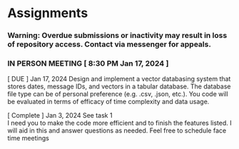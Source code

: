 # Assignments
### Warning: Overdue submissions or inactivity may result in loss of repository access. Contact via messenger for appeals.


### IN PERSON MEETING [ 8:30 PM Jan 17, 2024 ]


[ DUE ] Jan 17, 2024 
Design and implement a vector databasing system that stores dates, message IDs, and vectors in a tabular database.
The database file type can be of personal preference (e.g. .csv, .json, etc.). You code will be evaluated in terms
of efficacy of time complexity and data usage.


[ Complete ] Jan 3, 2024 
See task 1  
I need you to make the code more efficient and to finish the features listed. 
I will aid in this and answer questions as needed. Feel free to schedule face time meetings
